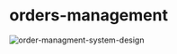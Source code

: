 # orders-management

![order-managment-system-design](https://user-images.githubusercontent.com/17546520/209901887-cd51af6f-5429-4e4b-b8bc-50cddfdde708.png)
